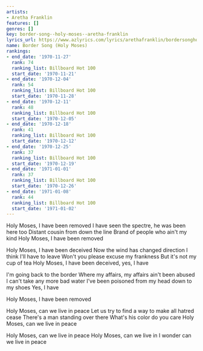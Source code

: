 ```yaml
---
artists:
- Aretha Franklin
features: []
genres: []
key: border-song--holy-moses--aretha-franklin
lyrics_url: https://www.azlyrics.com/lyrics/arethafranklin/bordersongholymoses.html
name: Border Song (Holy Moses)
rankings:
- end_date: '1970-11-27'
  rank: 74
  ranking_list: Billboard Hot 100
  start_date: '1970-11-21'
- end_date: '1970-12-04'
  rank: 54
  ranking_list: Billboard Hot 100
  start_date: '1970-11-28'
- end_date: '1970-12-11'
  rank: 48
  ranking_list: Billboard Hot 100
  start_date: '1970-12-05'
- end_date: '1970-12-18'
  rank: 41
  ranking_list: Billboard Hot 100
  start_date: '1970-12-12'
- end_date: '1970-12-25'
  rank: 37
  ranking_list: Billboard Hot 100
  start_date: '1970-12-19'
- end_date: '1971-01-01'
  rank: 37
  ranking_list: Billboard Hot 100
  start_date: '1970-12-26'
- end_date: '1971-01-08'
  rank: 44
  ranking_list: Billboard Hot 100
  start_date: '1971-01-02'
---
```


Holy Moses, I have been removed
I have seen the spectre, he was been here too
Distant cousin from down the line
Brand of people who ain't my kind
Holy Moses, I have been removed

Holy Moses, I have been deceived
Now the wind has changed direction
I think I'll have to leave
Won't you please excuse my frankness
But it's not my cup of tea
Holy Moses, I have been deceived, yes, I have

I'm going back to the border
Where my affairs, my affairs ain't been abused
I can't take any more bad water
I've been poisoned from my head down to my shoes
Yes, I have

Holy Moses, I have been removed

Holy Moses, can we live in peace
Let us try to find a way to make all hatred cease
There's a man standing over there
What's his color do you care
Holy Moses, can we live in peace

Holy Moses, can we live in peace
Holy Moses, can we live in
I wonder can we live in peace



